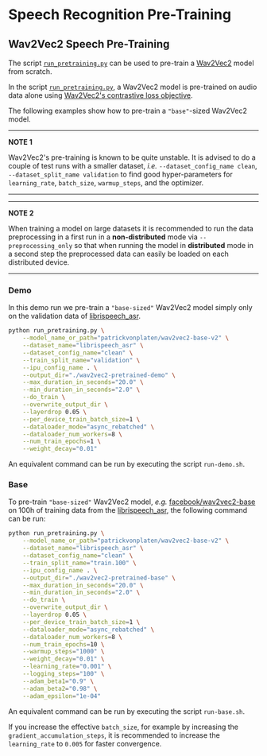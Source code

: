 <!---
Copyright 2021 The HuggingFace Team. All rights reserved.

Licensed under the Apache License, Version 2.0 (the "License");
you may not use this file except in compliance with the License.
You may obtain a copy of the License at

    http://www.apache.org/licenses/LICENSE-2.0

Unless required by applicable law or agreed to in writing, software
distributed under the License is distributed on an "AS IS" BASIS,
WITHOUT WARRANTIES OR CONDITIONS OF ANY KIND, either express or implied.
See the License for the specific language governing permissions and
limitations under the License.
-->

# Speech Recognition Pre-Training


## Wav2Vec2 Speech Pre-Training

The script [`run_pretraining.py`](https://github.com/huggingface/optimum-graphcore/tree/main/examples/speech-pretraining/run_pretraining.py) can be used to pre-train a [Wav2Vec2](https://huggingface.co/transformers/model_doc/wav2vec2.html?highlight=wav2vec2) model from scratch.

In the script [`run_pretraining.py`](https://github.com/huggingface/optimum-graphcore/tree/main/examples/speech-pretraining/run_pretraining.py), a Wav2Vec2 model is pre-trained on audio data alone using [Wav2Vec2's contrastive loss objective](https://arxiv.org/abs/2006.11477).

The following examples show how to pre-train a `"base"`-sized Wav2Vec2 model.


---
**NOTE 1**

Wav2Vec2's pre-training is known to be quite unstable.
It is advised to do a couple of test runs with a smaller dataset,
*i.e.* `--dataset_config_name clean`, `--dataset_split_name validation`
to find good hyper-parameters for `learning_rate`, `batch_size`, `warmup_steps`,
and the optimizer.

---

---
**NOTE 2**

When training a model on large datasets it is recommended to run the data preprocessing 
in a first run in a **non-distributed** mode via `--preprocessing_only` so that 
when running the  model in **distributed** mode in a second step the preprocessed data
can easily be loaded on each distributed device.

---

### Demo

In this demo run we pre-train a `"base-sized"` Wav2Vec2 model simply only on the validation
data of [librispeech_asr](https://huggingface.co/datasets/librispeech_asr).

```bash
python run_pretraining.py \
	--model_name_or_path="patrickvonplaten/wav2vec2-base-v2" \
	--dataset_name="librispeech_asr" \
	--dataset_config_name="clean" \
	--train_split_name="validation" \
	--ipu_config_name . \
	--output_dir="./wav2vec2-pretrained-demo" \
	--max_duration_in_seconds="20.0" \
	--min_duration_in_seconds="2.0" \
	--do_train \
	--overwrite_output_dir \
	--layerdrop 0.05 \
	--per_device_train_batch_size=1 \
	--dataloader_mode="async_rebatched" \
	--dataloader_num_workers=8 \
	--num_train_epochs=1 \
	--weight_decay="0.01"
```

An equivalent command can be run by executing the script `run-demo.sh`.

### Base

To pre-train `"base-sized"` Wav2Vec2 model, *e.g.* [facebook/wav2vec2-base](https://huggingface.co/facebook/wav2vec2-base) 
on 100h of training data from the [librispeech_asr](https://huggingface.co/datasets/librispeech_asr), the following command can be run:

```bash
python run_pretraining.py \
	--model_name_or_path="patrickvonplaten/wav2vec2-base-v2" \
	--dataset_name="librispeech_asr" \
	--dataset_config_name="clean" \
	--train_split_name="train.100" \
	--ipu_config_name . \
	--output_dir="./wav2vec2-pretrained-base" \
	--max_duration_in_seconds="20.0" \
	--min_duration_in_seconds="2.0" \
	--do_train \
	--overwrite_output_dir \
	--layerdrop 0.05 \
	--per_device_train_batch_size=1 \
	--dataloader_mode="async_rebatched" \
	--dataloader_num_workers=8 \
	--num_train_epochs=10 \
	--warmup_steps="1000" \
	--weight_decay="0.01" \
	--learning_rate="0.001" \
	--logging_steps="100" \
	--adam_beta1="0.9" \
	--adam_beta2="0.98" \
	--adam_epsilon="1e-04"
```

An equivalent command can be run by executing the script `run-base.sh`.

If you increase the effective `batch_size`, for example by increasing the `gradient_accumulation_steps`,
it is recommended to increase the `learning_rate` to `0.005` for faster convergence.
